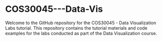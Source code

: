 # COS30045---Data-Vis
Welcome to the GitHub repository for the COS30045 - Data Visualization Labs tutorial. This repository contains the tutorial materials and code examples for the labs conducted as part of the Data Visualization course.
